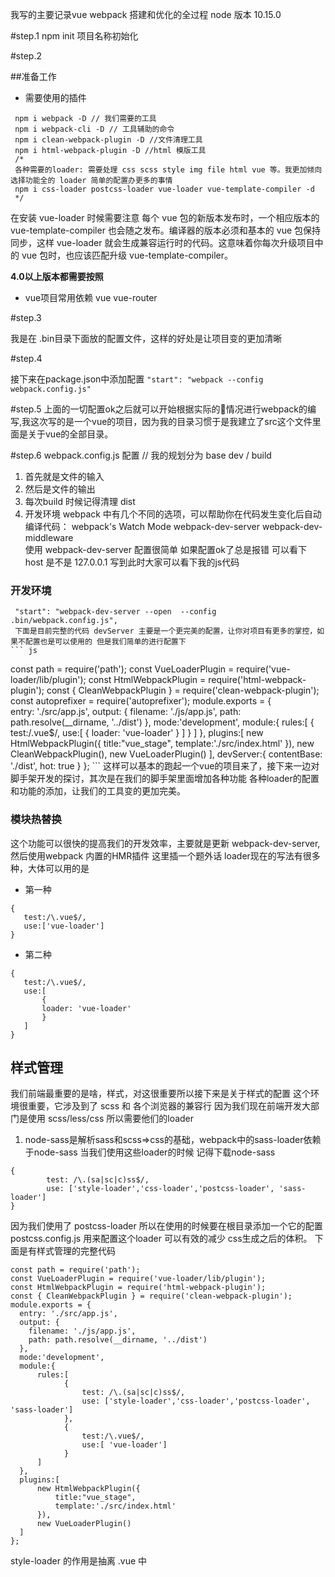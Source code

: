 我写的主要记录vue webpack 搭建和优化的全过程
node 版本 10.15.0

#step.1
 npm init 项目名称初始化

#step.2 

##准备工作 
 * 需要使用的插件
```
 npm i webpack -D // 我们需要的工具
 npm i webpack-cli -D // 工具辅助的命令
 npm i clean-webpack-plugin -D //文件清理工具
 npm i html-webpack-plugin -D //html 模版工具 
 /*
 各种需要的loader: 需要处理 css scss style img file html vue 等。我更加倾向选择功能全的 loader 简单的配置办更多的事情
 npm i css-loader postcss-loader vue-loader vue-template-compiler -d
 */
 ```
 在安装 vue-loader 时候需要注意
 每个 vue 包的新版本发布时，一个相应版本的 vue-template-compiler 也会随之发布。编译器的版本必须和基本的 vue 包保持同步，这样 vue-loader 就会生成兼容运行时的代码。这意味着你每次升级项目中的 vue 包时，也应该匹配升级 vue-template-compiler。

**4.0以上版本都需要按照**
 * vue项目常用依赖 vue vue-router 

#step.3

我是在 .bin目录下面放的配置文件，这样的好处是让项目变的更加清晰

#step.4 

接下来在package.json中添加配置
`"start": "webpack --config webpack.config.js"`

#step.5 
上面的一切配置ok之后就可以开始根据实际的情况进行webpack的编写,我这次写的是一个vue的项目，因为我的目录习惯于是我建立了src这个文件里面是关于vue的全部目录。

#step.6 
webpack.config.js 配置
// 我的规划分为 base dev / build 
1. 首先就是文件的输入
2. 然后是文件的输出
3. 每次build 时候记得清理 dist
4. 开发环境 
    webpack 中有几个不同的选项，可以帮助你在代码发生变化后自动编译代码：
    webpack's Watch Mode
    webpack-dev-server
    webpack-dev-middleware    
    使用 webpack-dev-server
    配置很简单 如果配置ok了总是报错 可以看下 host 是不是 127.0.0.1 
    写到此时大家可以看下我的js代码
### 开发环境
     "start": "webpack-dev-server --open  --config .bin/webpack.config.js",
     下面是目前完整的代码 devServer 主要是一个更完美的配置，让你对项目有更多的掌控，如果不配置也是可以使用的 但是我们简单的进行配置下
    ``` js
const path = require('path');
const VueLoaderPlugin = require('vue-loader/lib/plugin');
const HtmlWebpackPlugin = require('html-webpack-plugin');
const { CleanWebpackPlugin } = require('clean-webpack-plugin');
const autoprefixer = require('autoprefixer');
module.exports = {    
  entry: './src/app.js',
  output: {
    filename: './js/app.js',
    path: path.resolve(__dirname, '../dist')
  },
  mode:'development',
  module:{
      rules:[
          {
              test:/\.vue$/,
              use:[
                  {
                    loader: 'vue-loader'
                  }
              ]
          }
      ]
  },
  plugins:[
      new HtmlWebpackPlugin({
          title:"vue_stage",
          template:'./src/index.html'
      }),
      new CleanWebpackPlugin(),
      new VueLoaderPlugin()
  ],
  devServer:{
    contentBase: './dist',
    hot: true
  }
};
    ```
这样可以基本的跑起一个vue的项目来了，接下来一边对脚手架开发的探讨，其次是在我们的脚手架里面增加各种功能
各种loader的配置和功能的添加，让我们的工具变的更加完美。
### 模块热替换 
这个功能可以很快的提高我们的开发效率，主要就是更新 webpack-dev-server,然后使用webpack 内置的HMR插件
这里插一个题外话 loader现在的写法有很多种，大体可以用的是

* 第一种
 ```
{
    test:/\.vue$/,
    use:['vue-loader']
}
 ```
 * 第二种

 ```
 {
    test:/\.vue$/,
    use:[
        {
        loader: 'vue-loader'
        }
    ]
}
 ```
## 样式管理 
我们前端最重要的是啥，样式，对这很重要所以接下来是关于样式的配置 这个环境很重要，它涉及到了 scss 和 各个浏览器的兼容行
因为我们现在前端开发大部门是使用 scss/less/css 所以需要他们的loader
1. node-sass是解析sass和scss=>css的基础，webpack中的sass-loader依赖于node-sass
当我们使用这些loader的时候 记得下载node-sass 
```
{
        test: /\.(sa|sc|c)ss$/,
        use: ['style-loader','css-loader','postcss-loader', 'sass-loader']
}
```
因为我们使用了 postcss-loader 所以在使用的时候要在根目录添加一个它的配置 postcss.config.js 用来配置这个loader 可以有效的减少 css生成之后的体积。
下面是有样式管理的完整代码
```
const path = require('path');
const VueLoaderPlugin = require('vue-loader/lib/plugin');
const HtmlWebpackPlugin = require('html-webpack-plugin');
const { CleanWebpackPlugin } = require('clean-webpack-plugin');
module.exports = {    
  entry: './src/app.js',
  output: {
    filename: './js/app.js',
    path: path.resolve(__dirname, '../dist')
  },
  mode:'development',
  module:{
      rules:[
            {
                test: /\.(sa|sc|c)ss$/,
                use: ['style-loader','css-loader','postcss-loader', 'sass-loader']
            },  
            {
                test:/\.vue$/,
                use:[ 'vue-loader']
            }
      ]
  },
  plugins:[
      new HtmlWebpackPlugin({
          title:"vue_stage",
          template:'./src/index.html'
      }),     
      new VueLoaderPlugin()
  ]
};
```
style-loader 的作用是抽离 .vue 中<style> 标签里面的代码，并且要把它放到首位,这样我们在开发过程中样式的编辑基本就完成了

### css文件抽离 (打包用)
写到这里我们打包的css仅仅只有一个js文件，这样会造成一个冗余，我们要想办法把css抽离出来，我选用的插件是 MiniCssExtractPlugin，它是支持webpack4.3+的，
见代码
```
 {
    test: /\.(sa|sc|c)ss$/,
    use: [        
        {
            loader: MiniCssExtractPlugin.loader,
            options: {                        
            publicPath: '../',
            hmr: false,
            reloadAll:true
            },
        },  
        'css-loader',
        'postcss-loader',
        'sass-loader'
        
    ]
}
```
```
new MiniCssExtractPlugin({
    filename: './css/[name].css',
    chunkFilename: '[id].css',
})
```
这样我们打包出一个main.css,接下来我们要做的是css文件的同类提取，和代码压缩

optimize-css-assets-webpack-plugin 这个插件可以用于压缩和去重 

```
 new optimizeCss()
```
### postcss.config 配置
当css样式代码被压缩之后，我们需要让我们写的代码有更好的兼容性 在配置 postcss.config.js 时候注意我们 autoprefixer 的版本，我这个项目的版本 9.6.1要把 autoprefixer 改成  overrideBrowserslist，

### 打包日志

我们要给我们的每个 css 文件加一个时间戳 new webpack.BannerPlugin('Build time : '+new Date().toString())

目前我们完成了 css 的开发 和 打包 配置，接下来主要是 js的 这两方面配置。

## js 管理
做到这里很有意思，我们 js并没有1行代码，而我们前面的例子中我们打包的app.js 文件确有 97kb 天啊，这是多么可怕的一件事。不要担心我们慢慢来。
在没有做任何js配置的时候 我们的项目是可以正常运行的，这是一件高兴的事情,我们在 script 标签内尝试 引用外部的 css scss 等文件都是可以的
这是因为 vue-loader 的作用。 但是目前很多浏览器对js并不能很好的支持， 所以我们要在这方面做一些文章，它们主要表现在打包的过程中，其中之一就是 es6 语法的
转换,到现在为止。我们面对的是两个问题 重复js 代码的抽离 ，公共资源的抽离。
```
buildCongfig.optimization = {
    splitChunks:{
        chunks: "all",
        minSize:0,
        minChunks:1
    }
};
```
在其中使用插件 例如 css压缩 和去除代码中的console
```
minimizer:[
    new optimizeCss(),
    new UglifyJsPlugin({
        test: /\.js(\?.*)?$/i,
        sourceMap: true,
        uglifyOptions:{
            compress: {
                drop_console: true,
                drop_debugger: true, 
            },
        }
    })
],
```
从webpack4开始官方移除了commonchunk插件，改用了optimization属性进行更加灵活的配置。
optimization是webpack4新增的，主要是用来让开发者根据需要自定义一些优化构建打包的策略配置，
关于 splitchunksPlugin 的介绍
```
splitChunks: {
    chunks: "async”,//默认作用于异步chunk，值为all/initial/async/function(chunk),值为function时第一个参数为遍历所有入口chunk时的chunk模块，chunk._modules为chunk所有依赖的模块，通过chunk的名字和所有依赖模块的resource可以自由配置,会抽取所有满足条件chunk的公有模块，以及模块的所有依赖模块，包括css
    minSize: 30000,  //表示在压缩前的最小模块大小,默认值是30kb
    minChunks: 1,  // 表示被引用次数，默认为1；
    maxAsyncRequests: 5,  //所有异步请求不得超过5个
    maxInitialRequests: 3,  //初始话并行请求不得超过3个
   automaticNameDelimiter:'~',//名称分隔符，默认是~
    name: true,  //打包后的名称，默认是chunk的名字通过分隔符（默认是～）分隔
    cacheGroups: { //设置缓存组用来抽取满足不同规则的chunk,下面以生成common为例
       common: {
         name: 'common',  //抽取的chunk的名字
         chunks(chunk) { //同外层的参数配置，覆盖外层的chunks，以chunk为维度进行抽取
         },
         test(module, chunks) {  //可以为字符串，正则表达式，函数，以module为维度进行抽取，只要是满足条件的module都会被抽取到该common的chunk中，为函数时第一个参数是遍历到的每一个模块，第二个参数是每一个引用到该模块的chunks数组。自己尝试过程中发现不能提取出css，待进一步验证。
         },
        priority: 10,  //优先级，一个chunk很可能满足多个缓存组，会被抽取到优先级高的缓存组中
       minChunks: 2,  //最少被几个chunk引用
       reuseExistingChunk: true，//  如果该chunk中引用了已经被抽取的chunk，直接引用该chunk，不会重复打包代码
       enforce: true  // 如果cacheGroup中没有设置minSize，则据此判断是否使用上层的minSize，true：则使用0，false：使用上层minSize
       }
    }
}
```
splitChunks 的详细介绍可以参考另一篇 学习文章 **splitChunks** https://www.codercto.com/a/24308.html
通过配置
optimization.minimize true/false 我们可以查看我们的代码是否压缩，为了更好的方便查看我们代码打包的内容我们选择不压缩。
首先我们要去除 我们的无效代码
这里我借助的是
其次是 babel 如果我们开发环境只需要 chrome 为了让webpack运转如飞，我们就不需要配置 babel，只需要在打包的过程中配置好就行了
这里需要准备的是
```
npm i @babel/core   @babel/preset-env abel-loader -D
```
之后 在 babelrc 进行一下定植后的配置就好了

### 图片，视频 ，svg 的处理

这里我使用的是
url-loader 有打就够了
如果使用 svg 精灵 
我这里使用的 是 svg-sprite-loader

#### 这里我先描述一下 vue-loader 的作用 

vue-loader是webpack的一个loader，用于处理.vue文件。
.vue 文件是一个自定义的文件类型，用类 HTML 语法描述一个 Vue 组件。每个 .vue 文件包含三种类型的顶级语言块 <template>、<script>和 <style>。
vue-loader 会解析文件，提取每个语言块，如有必要会通过其它 loader 处理（比如<script>默认用babel-loader处理，<style>默认用style-loader处理），最后将他们组装成一个 CommonJS 模块，module.exports 出一个 Vue.js 组件对象。

关于js部分的管理，我把它分为两个部分，其中一个 js 兼容问题，另一个是公共代码。
公共代码
https://blog.csdn.net/qq_17175013/article/details/87024522
js兼容问题

## ts模块

## 优化
 前面的步骤，基本就完成了vue webpack的基本配置,但是我们怎么能把webpack的性能开到最大呢

upd：更新某功能（不是 feat, 不是 fix）
feat：新功能（feature）
fix：修补bug
docs：文档（documentation）
style： 格式（不影响代码运行的变动）
refactor：重构（即不是新增功能，也不是修改bug的代码变动）
test：增加测试
chore：构建过程或辅助工具的变动
git commit -m 'feat: 增加 xxx 功能'
git commit -m 'bug: 修复 xxx 功能'
## 代码引入自动识别
```
  resolve: {
    extensions: ['.js', '.vue', '.json', '.ts'],
    alias: {
      '@': resolve('src')
    }
  }
```
